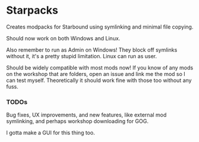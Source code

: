 # Starpacks
Creates modpacks for Starbound using symlinking and minimal file copying.

Should now work on both Windows and Linux.

Also remember to run as Admin on Windows! They block off symlinks without it, it's a pretty stupid limitation. Linux can run as user.

Should be widely compatible with most mods now! If you know of any mods on the workshop that are folders, open an issue and link me the mod so I can test myself. Theoretically it should work fine with those too without any fuss.

### TODOs

Bug fixes, UX improvements, and new features, like external mod symlinking, and perhaps workshop downloading for GOG.

I gotta make a GUI for this thing too. 
